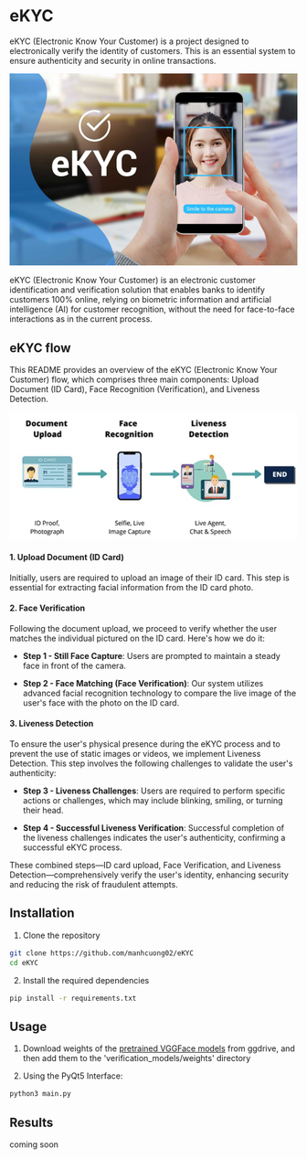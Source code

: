 # eKYC 

eKYC (Electronic Know Your Customer) is a project designed to electronically verify the identity of customers. This is an essential system to ensure authenticity and security in online transactions.

![](resources/ekyc.jpg)

eKYC (Electronic Know Your Customer) is an electronic customer identification and verification solution that enables banks to identify customers 100% online, relying on biometric information and artificial intelligence (AI) for customer recognition, without the need for face-to-face interactions as in the current process.

## eKYC flow 
This README provides an overview of the eKYC (Electronic Know Your Customer) flow, which comprises three main components: Upload Document (ID Card), Face Recognition (Verification), and Liveness Detection.

![](resources/flow.jpg)

#### 1. Upload Document (ID Card)

Initially, users are required to upload an image of their ID card. This step is essential for extracting facial information from the ID card photo.

#### 2. Face Verification

Following the document upload, we proceed to verify whether the user matches the individual pictured on the ID card. Here's how we do it:

- **Step 1 - Still Face Capture**: Users are prompted to maintain a steady face in front of the camera.

- **Step 2 - Face Matching (Face Verification)**: Our system utilizes advanced facial recognition technology to compare the live image of the user's face with the photo on the ID card.

#### 3. Liveness Detection

To ensure the user's physical presence during the eKYC process and to prevent the use of static images or videos, we implement Liveness Detection. This step involves the following challenges to validate the user's authenticity:

- **Step 3 - Liveness Challenges**: Users are required to perform specific actions or challenges, which may include blinking, smiling, or turning their head.

- **Step 4 - Successful Liveness Verification**: Successful completion of the liveness challenges indicates the user's authenticity, confirming a successful eKYC process.

These combined steps—ID card upload, Face Verification, and Liveness Detection—comprehensively verify the user's identity, enhancing security and reducing the risk of fraudulent attempts.

## Installation
1. Clone the repository
```bash
git clone https://github.com/manhcuong02/eKYC
cd eKYC
```
2. Install the required dependencies
```bash
pip install -r requirements.txt
```

## Usage
1. Download weights of the [pretrained VGGFace models](https://drive.google.com/drive/folders/1JwC02IGWyAh8_rn55vmUz3tsZnBz06KM?usp=drive_link) from ggdrive, and then add them to the 'verification_models/weights' directory

2. Using the PyQt5 Interface:
```bash
python3 main.py
```

## Results

coming soon 
